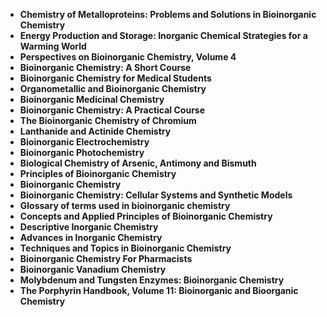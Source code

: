 <ul>
 <li><b><a target="_blank" href="https://github.com/manjunath5496/Bioinorganic-Chemistry-Books/blob/master/bor(1).pdf" style="text-decoration:none;">Chemistry of Metalloproteins: Problems and Solutions in Bioinorganic Chemistry</a></b></li>
  
<li><b><a target="_blank" href="https://github.com/manjunath5496/Bioinorganic-Chemistry-Books/blob/master/bor(2).pdf" style="text-decoration:none;">Energy Production and Storage: Inorganic Chemical Strategies for a Warming World</a></b></li>  
  
<li><b><a target="_blank" href="https://github.com/manjunath5496/Bioinorganic-Chemistry-Books/blob/master/bor(3).pdf" style="text-decoration:none;">Perspectives on Bioinorganic Chemistry, Volume 4</a></b></li>

 
<li><b><a target="_blank" href="https://github.com/manjunath5496/Bioinorganic-Chemistry-Books/blob/master/bor(4).pdf" style="text-decoration:none;">Bioinorganic Chemistry: A Short Course</a></b></li>
                               
  <li><b><a target="_blank" href="https://github.com/manjunath5496/Bioinorganic-Chemistry-Books/blob/master/bor(5).pdf" style="text-decoration:none;">Bioinorganic Chemistry for Medical Students  </a></b></li>   

 <li><b><a target="_blank" href="https://github.com/manjunath5496/Bioinorganic-Chemistry-Books/blob/master/bor(6).pdf" style="text-decoration:none;">Organometallic and Bioinorganic Chemistry</a></b></li>
                <li><b><a target="_blank" href="https://github.com/manjunath5496/Bioinorganic-Chemistry-Books/blob/master/bor(7).pdf" style="text-decoration:none;">Bioinorganic Medicinal Chemistry</a></b></li>  
<li><b><a target="_blank" href="https://github.com/manjunath5496/Bioinorganic-Chemistry-Books/blob/master/bor(8).pdf" style="text-decoration:none;">Bioinorganic Chemistry: A Practical Course</a></b></li>  
  
<li><b><a target="_blank" href="https://github.com/manjunath5496/Bioinorganic-Chemistry-Books/blob/master/bor(9).pdf" style="text-decoration:none;">The Bioinorganic Chemistry of Chromium</a></b></li>

 
<li><b><a target="_blank" href="https://github.com/manjunath5496/Bioinorganic-Chemistry-Books/blob/master/bor(10).pdf" style="text-decoration:none;">Lanthanide and Actinide Chemistry</a></b></li>
                               
  <li><b><a target="_blank" href="https://github.com/manjunath5496/Bioinorganic-Chemistry-Books/blob/master/bor(11).pdf" style="text-decoration:none;">Bioinorganic Electrochemistry</a></b></li>  

<li><b><a target="_blank" href="https://github.com/manjunath5496/Bioinorganic-Chemistry-Books/blob/master/bor(12).pdf" style="text-decoration:none;">Bioinorganic Photochemistry</a></b></li>  
  
<li><b><a target="_blank" href="https://github.com/manjunath5496/Bioinorganic-Chemistry-Books/blob/master/bor(13).pdf" style="text-decoration:none;">Biological Chemistry of Arsenic, Antimony and Bismuth</a></b></li>

 
<li><b><a target="_blank" href="https://github.com/manjunath5496/Bioinorganic-Chemistry-Books/blob/master/bor(14).rar" style="text-decoration:none;">Principles of Bioinorganic Chemistry</a></b></li>
                               
  <li><b><a target="_blank" href="https://github.com/manjunath5496/Bioinorganic-Chemistry-Books/blob/master/bor(15).pdf" style="text-decoration:none;">Bioinorganic Chemistry  </a></b></li>  

<li><b><a target="_blank" href="https://github.com/manjunath5496/Bioinorganic-Chemistry-Books/blob/master/bor(16).rar" style="text-decoration:none;">Bioinorganic Chemistry: Cellular Systems and Synthetic Models</a></b></li>
                               
  <li><b><a target="_blank" href="https://github.com/manjunath5496/Bioinorganic-Chemistry-Books/blob/master/bor(17).pdf" style="text-decoration:none;">Glossary of terms used in bioinorganic chemistry</a></b></li>  

<li><b><a target="_blank" href="https://github.com/manjunath5496/Bioinorganic-Chemistry-Books/blob/master/bor(19).pdf" style="text-decoration:none;">Concepts and Applied Principles of Bioinorganic Chemistry</a></b></li>  
  
<li><b><a target="_blank" href="https://github.com/manjunath5496/Bioinorganic-Chemistry-Books/blob/master/bor(20).pdf" style="text-decoration:none;">Descriptive Inorganic Chemistry</a></b></li>

<li><b><a target="_blank" href="https://github.com/manjunath5496/Bioinorganic-Chemistry-Books/blob/master/bor(21).pdf" style="text-decoration:none;">Advances in Inorganic Chemistry</a></b></li>  
  
<li><b><a target="_blank" href="https://github.com/manjunath5496/Bioinorganic-Chemistry-Books/blob/master/bor(22).pdf" style="text-decoration:none;">Techniques and Topics in Bioinorganic Chemistry</a></b></li>

<li><b><a target="_blank" href="https://github.com/manjunath5496/Bioinorganic-Chemistry-Books/blob/master/bor(18).pdf" style="text-decoration:none;">Bioinorganic Chemistry For Pharmacists</a></b></li>  
  
<li><b><a target="_blank" href="https://github.com/manjunath5496/Bioinorganic-Chemistry-Books/blob/master/bor(23).pdf" style="text-decoration:none;">Bioinorganic Vanadium Chemistry</a></b></li>

<li><b><a target="_blank" href="https://github.com/manjunath5496/Bioinorganic-Chemistry-Books/blob/master/bor(24).pdf" style="text-decoration:none;">Molybdenum and Tungsten Enzymes: Bioinorganic Chemistry</a></b></li>  
  
<li><b><a target="_blank" href="https://github.com/manjunath5496/Bioinorganic-Chemistry-Books/blob/master/bor(25).pdf" style="text-decoration:none;">The Porphyrin Handbook, Volume 11: Bioinorganic and Bioorganic Chemistry</a></b></li>



 
</ul>
